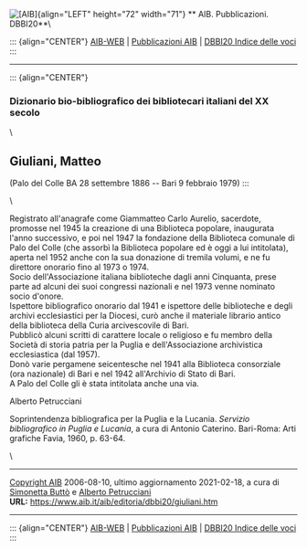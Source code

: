 ![\[AIB\]](/aib/wi/aibv72.gif){align="LEFT" height="72" width="71"}
** AIB. Pubblicazioni. DBBI20**\

::: {align="CENTER"}
[AIB-WEB](/) \| [Pubblicazioni AIB](/pubblicazioni/) \| [DBBI20 Indice
delle voci](dbbi20.htm)
:::

------------------------------------------------------------------------

::: {align="CENTER"}
### Dizionario bio-bibliografico dei bibliotecari italiani del XX secolo

\

## Giuliani, Matteo

(Palo del Colle BA 28 settembre 1886 -- Bari 9 febbraio 1979)
:::

\

Registrato all\'anagrafe come Giammatteo Carlo Aurelio, sacerdote,
promosse nel 1945 la creazione di una Biblioteca popolare, inaugurata
l\'anno successivo, e poi nel 1947 la fondazione della Biblioteca
comunale di Palo del Colle (che assorbì la Biblioteca popolare ed è oggi
a lui intitolata), aperta nel 1952 anche con la sua donazione di tremila
volumi, e ne fu direttore onorario fino al 1973 o 1974.\
Socio dell\'Associazione italiana biblioteche dagli anni Cinquanta,
prese parte ad alcuni dei suoi congressi nazionali e nel 1973 venne
nominato socio d\'onore.\
Ispettore bibliografico onorario dal 1941 e ispettore delle biblioteche
e degli archivi ecclesiastici per la Diocesi, curò anche il materiale
librario antico della biblioteca della Curia arcivescovile di Bari.\
Pubblicò alcuni scritti di carattere locale o religioso e fu membro
della Società di storia patria per la Puglia e dell\'Associazione
archivistica ecclesiastica (dal 1957).\
Donò varie pergamene seicentesche nel 1941 alla Biblioteca consorziale
(ora nazionale) di Bari e nel 1942 all\'Archivio di Stato di Bari.\
A Palo del Colle gli è stata intitolata anche una via.

Alberto Petrucciani

Soprintendenza bibliografica per la Puglia e la Lucania. *Servizio
bibliografico in Puglia e Lucania*, a cura di Antonio Caterino.
Bari-Roma: Arti grafiche Favia, 1960, p. 63-64.

\

------------------------------------------------------------------------

[Copyright AIB](/su-questo-sito/dichiarazione-di-copyright-aib-web/)
2006-08-10, ultimo aggiornamento 2021-02-18, a cura di [Simonetta
Buttò](/aib/redazione3.htm) e [Alberto
Petrucciani](/su-questo-sito/redazione-aib-web/)\
**URL:** https://www.aib.it/aib/editoria/dbbi20/giuliani.htm

------------------------------------------------------------------------

::: {align="CENTER"}
[AIB-WEB](/) \| [Pubblicazioni AIB](/pubblicazioni/) \| [DBBI20 Indice
delle voci](dbbi20.htm)
:::

